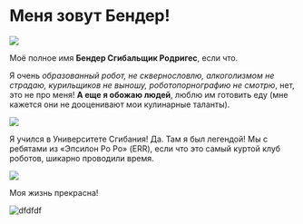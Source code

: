 # Меня зовут Бендер!
![](https://static.wikia.nocookie.net/futurama/images/b/b2/Bender_child.jpg/revision/latest/scale-to-width-down/260?cb=20190817123020&path-prefix=ru)

Моё полное имя **Бендер Сгибальщик Родригес**, если что.

Я очень *образованный робот, не сквернословлю, алкоголизмом не страдаю, курильщиков не выношу, роботопорнографию не смотрю*, нет, это не про меня! **А еще я обожаю людей**, люблю им готовить еду (мне кажется они не дооценивают мои кулинарные таланты).

![](https://thumbs.dfs.ivi.ru/storage6/contents/a/9/e3956608b86c1e15e2b0091c5f9ab8.jpg)

Я учился в Университете Сгибания! Да. Там я был легендой! Мы с ребятами из «Эпсилон Ро Ро» (ERR), если что это самый куртой клуб роботов, шикарно проводили время.

![](https://autorpad.com/wp-content/uploads/2020/07/avtomatizacziya-i-optimizacziya-biznes-proczessov-foto-1.webp)

Моя жизнь прекрасна!

![dfdfdf](https://upload.wikimedia.org/wikipedia/en/a/a6/Bender_Rodriguez.png)